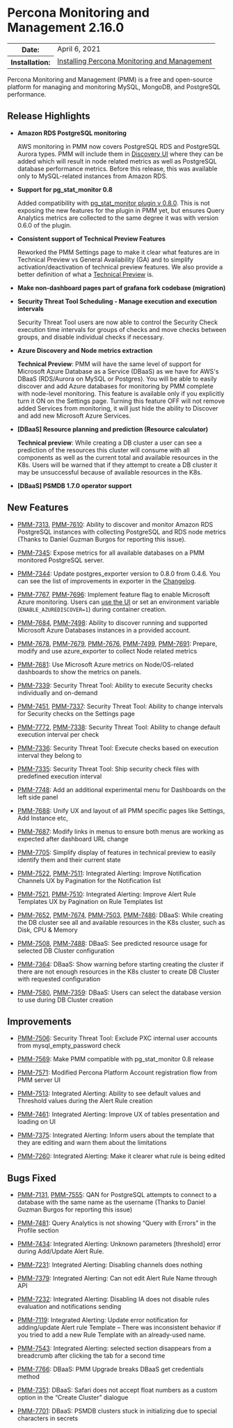 # Percona Monitoring and Management 2.16.0

<table class="docutils field-list" frame="void" rules="none">
  <colgroup>
    <col class="field-name">
    <col class="field-body">
  </colgroup>
  <tbody valign="top">
    <tr class="field-odd field">
      <th class="field-name">Date:</th>
      <td class="field-body">April 6, 2021</td>
    </tr>
    <tr class="field-even field">
      <th class="field-name">Installation:</th>
      <td class="field-body">
        <a class="reference external" href="https://www.percona.com/software/pmm/quickstart">Installing Percona Monitoring and Management</a></td>
    </tr>
  </tbody>
</table>

Percona Monitoring and Management (PMM) is a free and open-source platform for managing and monitoring MySQL, MongoDB, and PostgreSQL performance.

## Release Highlights

* **Amazon RDS PostgreSQL monitoring**

    AWS monitoring in PMM now covers PostgreSQL RDS and PostgreSQL Aurora types. PMM will include them in [Discovery UI](../setting-up/client/aws.md#adding-an-amazon-rds-postgresql-instance) where they can be added which will result in node related metrics as well as PostgreSQL database performance metrics. Before this release, this was available only to MySQL-related instances from Amazon RDS.

* **Support for pg_stat_monitor 0.8**

    Added compatibility with [pg_stat_monitor plugin v 0.8.0](https://github.com/percona/pg_stat_monitor/releases/tag/REL0_8_0_STABLE ). This is not exposing the new features for the plugin in PMM yet, but ensures Query Analytics metrics are collected to the same degree it was with version 0.6.0 of the plugin.

* **Consistent support of Technical Preview Features**

    Reworked the PMM Settings page to make it clear what features are in Technical Preview vs General Availability (GA) and to simplify activation/deactivation of technical preview features. We also provide a better definition of what a [Technical Preview](../details/glossary.md#technical-preview) is.

* **Make non-dashboard pages part of grafana fork codebase (migration)**

* **Security Threat Tool Scheduling - Manage execution and execution intervals**

    Security Threat Tool users are now able to control the Security Check execution time intervals for groups of checks and move checks between groups, and disable individual checks if necessary.

* **Azure Discovery and Node metrics extraction**

    **Technical Preview**: PMM will have the same level of support for Microsoft Azure Database as a Service (DBaaS) as we have for AWS's DBaaS (RDS/Aurora on MySQL or Postgres). You will be able to easily discover and add Azure databases for monitoring by PMM complete with node-level monitoring. This feature is available only if you explicitly turn it ON on the Settings page. Turning this feature OFF will not remove added Services from monitoring, it will just hide the ability to Discover and add new Microsoft Azure Services.

* **[DBaaS] Resource planning and prediction (Resource calculator)**

    **Technical preview**: While creating a DB cluster a user can see a prediction of the resources this cluster will consume with all components as well as the current total and available resources in the K8s. Users will be warned that if they attempt to create a DB cluster it may be unsuccessful because of available resources in the K8s.

* **[DBaaS] PSMDB 1.7.0 operator support**


## New Features

* [PMM-7313](https://jira.percona.com/browse/PMM-7313), [PMM-7610](https://jira.percona.com/browse/PMM-7610): Ability to discover and monitor Amazon RDS PostgreSQL instances with collecting PostgreSQL and RDS node metrics (Thanks to Daniel Guzman Burgos for reporting this issue).

* [PMM-7345](https://jira.percona.com/browse/PMM-7345): Expose metrics for all available databases on a PMM monitored PostgreSQL server.

* [PMM-7344](https://jira.percona.com/browse/PMM-7344): Update postgres_exporter version to 0.8.0 from 0.4.6. You can see the list of improvements in exporter in the [Changelog](https://github.com/percona/postgres_exporter/blob/master/CHANGELOG.md).

* [PMM-7767](https://jira.percona.com/browse/PMM-7767), [PMM-7696](https://jira.percona.com/browse/PMM-7696): Implement feature flag to enable Microsoft Azure monitoring. Users can [use the UI](../setting-up/client/azure.md) or set an environment variable (`ENABLE_AZUREDISCOVER=1`) during container creation.

* [PMM-7684](https://jira.percona.com/browse/PMM-7684), [PMM-7498](https://jira.percona.com/browse/PMM-7498): Ability to discover running and supported Microsoft Azure Databases instances in a provided account.

* [PMM-7678](https://jira.percona.com/browse/PMM-7678), [PMM-7679](https://jira.percona.com/browse/PMM-7679), [PMM-7676](https://jira.percona.com/browse/PMM-7676), [PMM-7499](https://jira.percona.com/browse/PMM-7499), [PMM-7691](https://jira.percona.com/browse/PMM-7691): Prepare, modify and use azure_exporter to collect Node related metrics

* [PMM-7681](https://jira.percona.com/browse/PMM-7681): Use Microsoft Azure metrics on Node/OS-related dashboards to show the metrics on panels.

* [PMM-7339](https://jira.percona.com/browse/PMM-7339): Security Threat Tool: Ability to execute Security checks individually and on-demand

* [PMM-7451](https://jira.percona.com/browse/PMM-7451), [PMM-7337](https://jira.percona.com/browse/PMM-7337): Security Threat Tool: Ability to change intervals for Security checks on the Settings page

* [PMM-7772](https://jira.percona.com/browse/PMM-7772), [PMM-7338](https://jira.percona.com/browse/PMM-7338): Security Threat Tool: Ability to change default execution interval per check

* [PMM-7336](https://jira.percona.com/browse/PMM-7336): Security Threat Tool: Execute checks based on execution interval they belong to

* [PMM-7335](https://jira.percona.com/browse/PMM-7335): Security Threat Tool: Ship security check files with predefined execution interval

* [PMM-7748](https://jira.percona.com/browse/PMM-7748): Add an additional experimental menu for Dashboards on the left side panel

* [PMM-7688](https://jira.percona.com/browse/PMM-7688): Unify UX and layout of all PMM specific pages like Settings, Add Instance etc,

* [PMM-7687](https://jira.percona.com/browse/PMM-7687): Modify links in menus to ensure both menus are working as expected after dashboard URL change

* [PMM-7705](https://jira.percona.com/browse/PMM-7705): Simplify display of features in technical preview to easily identify them and their current state

* [PMM-7522](https://jira.percona.com/browse/PMM-7522), [PMM-7511](https://jira.percona.com/browse/PMM-7511): Integrated Alerting: Improve Notification Channels UX by  Pagination for the Notification list

* [PMM-7521](https://jira.percona.com/browse/PMM-7521), [PMM-7510](https://jira.percona.com/browse/PMM-7510): Integrated Alerting: Improve Alert Rule Templates UX by  Pagination on Rule Templates list

* [PMM-7652](https://jira.percona.com/browse/PMM-7652), [PMM-7674](https://jira.percona.com/browse/PMM-7674), [PMM-7503](https://jira.percona.com/browse/PMM-7503), [PMM-7486](https://jira.percona.com/browse/PMM-7486): DBaaS: While creating the DB cluster  see all and available resources in the K8s cluster, such as Disk, CPU & Memory

* [PMM-7508](https://jira.percona.com/browse/PMM-7508), [PMM-7488](https://jira.percona.com/browse/PMM-7488): DBaaS: See predicted resource usage for selected DB Cluster configuration

* [PMM-7364](https://jira.percona.com/browse/PMM-7364): DBaaS: Show warning before starting creating the cluster if there are not enough resources in the K8s cluster to create DB Cluster with requested configuration

* [PMM-7580](https://jira.percona.com/browse/PMM-7580), [PMM-7359](https://jira.percona.com/browse/PMM-7359): DBaaS: Users can select the database version to use during DB Cluster creation

## Improvements

* [PMM-7506](https://jira.percona.com/browse/PMM-7506): Security Threat Tool: Exclude PXC internal user accounts from mysql_empty_password check

* [PMM-7569](https://jira.percona.com/browse/PMM-7569): Make PMM compatible with pg_stat_monitor 0.8 release

* [PMM-7571](https://jira.percona.com/browse/PMM-7571): Modified Percona Platform Account registration flow from PMM server UI

* [PMM-7513](https://jira.percona.com/browse/PMM-7513): Integrated Alerting: Ability to see default values and Threshold values during the Alert Rule creation

* [PMM-7461](https://jira.percona.com/browse/PMM-7461): Integrated Alerting: Improve UX of tables presentation and loading on UI

* [PMM-7375](https://jira.percona.com/browse/PMM-7375): Integrated Alerting: Inform users about the template that they are editing and warn them about the limitations

* [PMM-7260](https://jira.percona.com/browse/PMM-7260): Integrated Alerting: Make it clearer what rule is being edited

## Bugs Fixed

* [PMM-7131](https://jira.percona.com/browse/PMM-7131), [PMM-7555](https://jira.percona.com/browse/PMM-7555): QAN for PostgreSQL attempts to connect to a database with the same name as the username (Thanks to Daniel Guzman Burgos for reporting this issue)

* [PMM-7481](https://jira.percona.com/browse/PMM-7481): Query Analytics is not showing “Query with Errors” in the Profile section

* [PMM-7434](https://jira.percona.com/browse/PMM-7434): Integrated Alerting: Unknown parameters [threshold] error during Add/Update Alert Rule.

* [PMM-7231](https://jira.percona.com/browse/PMM-7231): Integrated Alerting: Disabling channels does nothing

* [PMM-7379](https://jira.percona.com/browse/PMM-7379): Integrated Alerting: Can not edit Alert Rule Name through API

* [PMM-7232](https://jira.percona.com/browse/PMM-7232): Integrated Alerting: Disabling IA does not disable rules evaluation and notifications sending

* [PMM-7119](https://jira.percona.com/browse/PMM-7119): Integrated Alerting: Update error notification for adding/update Alert rule Template – There was inconsistent behavior if you tried to add a new Rule Template with an already-used name.

* [PMM-7543](https://jira.percona.com/browse/PMM-7543): Integrated Alerting: selected section disappears from a breadcrumb after clicking the tab for a second time

* [PMM-7766](https://jira.percona.com/browse/PMM-7766): DBaaS: PMM Upgrade breaks DBaaS get credentials method

* [PMM-7351](https://jira.percona.com/browse/PMM-7351): DBaaS: Safari does not accept float numbers as a custom option in the “Create Cluster” dialogue

* [PMM-7701](https://jira.percona.com/browse/PMM-7701): DBaaS: PSMDB clusters stuck in initializing due to special characters in secrets
